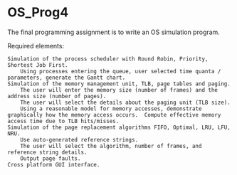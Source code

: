 # OS_Prog4

The final programming assignment is to write an OS simulation program.  

Required elements:

    Simulation of the process scheduler with Round Robin, Priority, Shortest Job First.
        Using processes entering the queue, user selected time quanta / parameters, generate the Gantt chart.
    Simulation of the memory management unit, TLB, page tables and paging.
        The user will enter the memory size (number of frames) and the address size (number of pages).
        The user will select the details about the paging unit (TLB size).
        Using a reasonable model for memory accesses, demonstrate graphically how the memory access occurs.  Compute effective memory access time due to TLB hits/misses.  
    Simulation of the page replacement algorithms FIFO, Optimal, LRU, LFU, NRU. 
        Use auto-generated reference strings.
        The user will select the algorithm, number of frames, and reference string details.  
        Output page faults.
    Cross platform GUI interface. 

